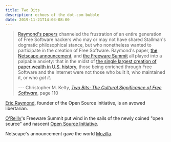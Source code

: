 ```yaml
---
title: Two Bits
description: echoes of the dot-com bubble
date: 2019-11-21T14:03-08:00
---
```


> [Raymond's papers](https://en.wikipedia.org/wiki/The_Cathedral_and_the_Bazaar) channeled the frustration of an entire generation of Free Software hackers who may or may not have shared Stallman's dogmatic philosophical stance, but who nonetheless wanted to participate in the creation of Free Software.  Raymond's paper, [the Netscape announcement](http://web.archive.org/web/20021001071727/wp.netscape.com/newsref/pr/newsrelease558.html), and [the Freeware Summit](https://www.oreilly.com/pub/pr/636) all played into a palpable anxiety: that in the midst of [the single largest creation of paper wealth in U.S. history](https://en.wikipedia.org/wiki/Dot-com_bubble), those being enriched through Free Software and the Internet were not those who built it, who maintained it, or who _got it_.
>
> --- Christopher M. Kelty, [_Two Bits: The Cultural Significance of Free Software_](https://www.dukeupress.edu/Two-Bits/), page 110

[Eric Raymond](https://en.wikipedia.org/wiki/Eric_S._Raymond), founder of the Open Source Initiative, is an avowed libertarian.

[O'Reilly](https://oreilly.com)'s Freeware Summit put wind in the sails of the newly coined "open source" and nascent [Open Source Initiative](https://opensource.org).

Netscape's announcement gave the world [Mozilla](https://mozilla.org).
